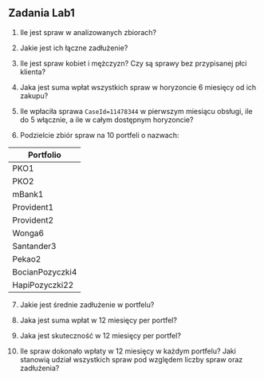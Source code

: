 
## Zadania Lab1


1.  Ile jest spraw w analizowanych zbiorach?

2.  Jakie jest ich łączne zadłużenie?

3.  Ile jest spraw kobiet i mężczyzn? Czy są sprawy bez przypisanej płci klienta?

4.  Jaka jest suma wpłat wszystkich spraw w horyzoncie 6 miesięcy od ich zakupu?

5.  Ile wpłaciła sprawa `CaseId=11478344` w pierwszym miesiącu obsługi, ile do 5 włącznie, a ile w całym dostępnym horyzoncie?

6.  Podzielcie zbiór spraw na 10 portfeli o nazwach:

| Portfolio       |
|-----------------|
| PKO1            |
| PKO2            |
| mBank1          |
| Provident1      |
| Provident2      |
| Wonga6          |
| Santander3      |
| Pekao2          |
| BocianPozyczki4 |
| HapiPozyczki22  |

7.  Jakie jest średnie zadłużenie w portfelu?

8.  Jaka jest suma wpłat w 12 miesięcy per portfel?

9.  Jaka jest skuteczność w 12 miesięcy per portfel?

10. Ile spraw dokonało wpłaty w 12 miesięcy w każdym portfelu? Jaki stanowią udział wszystkich spraw pod względem liczby spraw oraz zadłużenia?
